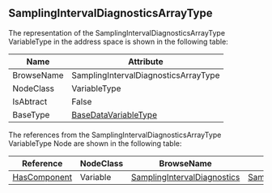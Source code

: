 <!-- objecttype -->
## SamplingIntervalDiagnosticsArrayType
  
The representation of the SamplingIntervalDiagnosticsArrayType VariableType in the address space is shown in the following table:  

|Name|Attribute|
|---|---|
|BrowseName|SamplingIntervalDiagnosticsArrayType|
|NodeClass|VariableType|
|IsAbtract|False|
|BaseType|[BaseDataVariableType](../../../Part5/VariableTypes/BaseDataVariableType/readme.md)|

The references from the SamplingIntervalDiagnosticsArrayType VariableType Node are shown in the following table:  

|Reference|NodeClass|BrowseName|DataType|TypeDefinition|ModellingRule|
|---|---|---|---|---|---|
|[HasComponent](../../../Part3/ReferenceTypes/HasComponent/readme.md)|Variable|[SamplingIntervalDiagnostics](#SamplingIntervalDiagnostics)|[SamplingIntervalDiagnosticsDataType](../../../Part5/DataTypes/SamplingIntervalDiagnosticsDataType/readme.md)|[SamplingIntervalDiagnosticsType](../../Part5/VariableTypes/SamplingIntervalDiagnosticsType/readme.md)|[ExposesItsArray](../../Objects/ExposesItsArray/readme.md)|


